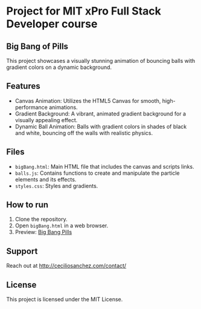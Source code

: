 # Project for MIT xPro Full Stack Developer course

## Big Bang of Pills

This project showcases a visually stunning animation of bouncing balls with gradient colors on a dynamic background.


## Features

- Canvas Animation: Utilizes the HTML5 Canvas for smooth, high-performance animations.
- Gradient Background: A vibrant, animated gradient background for a visually appealing effect.
- Dynamic Ball Animation: Balls with gradient colors in shades of black and white, bouncing off the walls with realistic physics.


## Files

- `bigBang.html`: Main HTML file that includes the canvas and scripts links.
- `balls.js`: Contains functions to create and manipulate the particle elements and its effects.
- `styles.css`: Styles and gradients. 

## How to run

1. Clone the repository.
2. Open `bigBang.html` in a web browser.
3. Preview: <a href="https://ceciliosanchez.com/github/xpro/big_bang_pills/bigBang.html" target="_blank">Big Bang Pills</a>

## Support

Reach out at http://ceciliosanchez.com/contact/

## License

This project is licensed under the MIT License.
